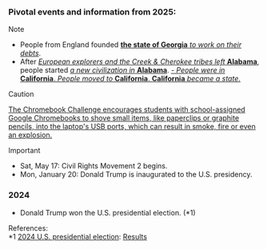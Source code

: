 ### Pivotal events and information from 2025:
> [!NOTE]
> - People from England founded <ins>**the state of Georgia** _to work on their debts_</ins>.
> - After <ins>_European explorers and the Creek & Cherokee tribes left_ **Alabama**</ins>, people started <ins>_a new civilization in_ **Alabama**</ins>. <ins>
> <ins>- _People were in_ **California**</ins>. <ins>_People moved to_ **California**</ins>. <ins>**California** _became a state_</ins>.

> [!CAUTION]
> [The Chromebook Challenge encourages students with school-assigned Google Chromebooks to shove small items, like paperclips or graphite pencils, into the laptop's USB ports, which can result in smoke, fire or even an explosion.](https://news.yahoo.com/chromebook-challenge-trend-students-destroying-180608970.html)

> [!IMPORTANT]
> - Sat, May 17: Civil Rights Movement 2 begins.
> - Mon, January 20: Donald Trump is inaugurated to the U.S. presidency. 

### 2024
- Donald Trump won the U.S. presidential election. (*1)

References:<br/>
*1 [2024 U.S. presidential election](https://en.wikipedia.org/wiki/2024_United_States_presidential_election): [Results](https://raw.githubusercontent.com/djkumislime/djkumislime/refs/heads/main/Screenshot%202025-05-21%20081953.png)
